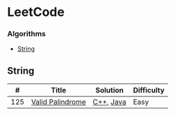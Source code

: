 LeetCode
========

### Algorithms
* [String](https://github.com/Akshaya-Amar/LeetCodeSolutions#string)

## String

| # | Title | Solution | Difficulty | 
|---| ----- | -------- | ---------- |
|125|[Valid Palindrome](https://leetcode.com/problems/valid-palindrome/)| [C++](./C++/ValidPalindrome.cpp), [Java](./Java/ValidPalindrome.java) |Easy|

